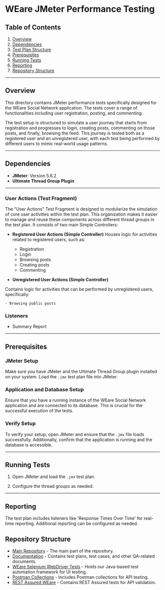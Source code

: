 # WEare JMeter Performance Testing

## Table of Contents
1. [Overview](#overview)
2. [Dependencies](#dependencies)
3. [Test Plan Structure](#test-plan-structure)
4. [Prerequisites](#prerequisites)
5. [Running Tests](#running-tests)
6. [Reporting](#reporting)
7. [Repository Structure](#repository-structure)

---

## Overview
This directory contains JMeter performance tests specifically designed for the WEare Social Network application. The tests cover a range of functionalities including user registration, posting, and commenting. 

The test setup is structured to simulate a user journey that starts from registration and progresses to login, creating posts, commenting on those posts, and finally, browsing the feed. This journey is tested both as a registered user and an unregistered user, with each test being performed by different users to mimic real-world usage patterns.


---

## Dependencies
- **JMeter**: Version 5.6.2
- **Ultimate Thread Group Plugin**

---

### User Actions (Test Fragment)
The "User Actions" Test Fragment is designed to modularize the simulation of core user activities within the test plan. This organization makes it easier to manage and reuse these components across different thread groups in the test plan. It consists of two main Simple Controllers:

- **Registered User Actions (Simple Controller)**
 Houses logic for activities related to registered users, such as:

    - Registration
    - Login
    - Browsing posts
    - Creating posts
    - Commenting

- **Unregistered User Actions (Simple Controller)**

Contains logic for activities that can be performed by unregistered users, specifically:

    - Browsing public posts


### Listeners
- Summary Report

---

## Prerequisites

### JMeter Setup
Make sure you have JMeter and the Ultimate Thread Group plugin installed on your system. Load the `.jmx` test plan file into JMeter.

### Application and Database Setup
Ensure that you have a running instance of the WEare Social Network application and are connected to its database. This is crucial for the successful execution of the tests.

### Verify Setup
To verify your setup, open JMeter and ensure that the `.jmx` file loads successfully. Additionally, confirm that the application is running and the database is accessible.


---

## Running Tests

1. Open JMeter and load the `.jmx` test plan.

2. Configure the thread groups as needed.


---

## Reporting
The test plan includes listeners like 'Response Times Over Time' for real-time reporting. Additional reporting can be configured as needed.

## Repository Structure

- [Main Repository](https://github.com/Alpha-50-group-4-final-project/Group-4-common-repo/tree/main) - The main part of the repository.
- [Documentation](https://github.com/Alpha-50-group-4-final-project/Group-4-common-repo/tree/main/Documentation) - Contains test plans, test cases, and other QA-related documents.
- [WEare Selenium WebDriver Tests](https://github.com/Alpha-50-group-4-final-project/Group-4-common-repo/tree/main/WEare-SeleniumWebDriver-tests) - Holds our Java-based test automation framework for UI testing.
- [Postman Collections](https://github.com/Alpha-50-group-4-final-project/Group-4-common-repo/tree/main/Postman-Collections) - Includes Postman collections for API testing.
- [REST Assured WEare](https://github.com/Alpha-50-group-4-final-project/Group-4-common-repo/tree/main/REST-Assured-WEare) - Contains REST Assured tests for API validation.